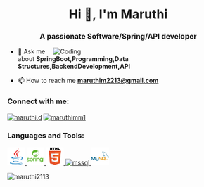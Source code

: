 
<h1 align="center">Hi 👋, I'm Maruthi</h1>
<h3 align="center">A passionate Software/Spring/API developer</h3>

<img align="right" alt="Coding" width="400" src="https://www.oaevensen.com/static/14311ff66c50e97cdc4628f59828db3d/3fa08/office_worker.png">

<!-- 🌱 I’m currently learning **dotnet**
-->
- 💬 Ask me about **SpringBoot,Programming,Data Structures,BackendDevelopment,API**

- 📫 How to reach me **maruthim2213@gmail.com**

<h3 align="left">Connect with me:</h3>
<p align="left">
<a href="https://linkedin.com/in/maruthi.d" target="blank"><img align="center" src="https://raw.githubusercontent.com/rahuldkjain/github-profile-readme-generator/master/src/images/icons/Social/linked-in-alt.svg" alt="maruthi.d" height="30" width="40" /></a>
<a href="https://www.leetcode.com/maruthimm1" target="blank"><img align="center" src="https://raw.githubusercontent.com/rahuldkjain/github-profile-readme-generator/master/src/images/icons/Social/leet-code.svg" alt="maruthimm1" height="30" width="40" /></a>
</p>

<h3 align="left">Languages and Tools:</h3>
<p align="left"> <a href="https://www.w3schools.com/cs/" target="_blank" rel="noreferrer"> <img src="https://raw.githubusercontent.com/devicons/devicon/master/icons/java/java-original.svg" alt="java" width="40" height="40"/> </a> <a href="https://dotnet.microsoft.com/" target="_blank" rel="noreferrer"> <img src="https://github.com/devicons/devicon/blob/master/icons/spring/spring-original-wordmark.svg" alt="spring" width="40" height="40"/> </a> <a href="https://www.w3.org/html/" target="_blank" rel="noreferrer"> <img src="https://raw.githubusercontent.com/devicons/devicon/master/icons/html5/html5-original-wordmark.svg" alt="html5" width="40" height="40"/> </a>  <a href="https://www.microsoft.com/en-us/sql-server" target="_blank" rel="noreferrer"> <img src="https://www.svgrepo.com/show/303229/microsoft-sql-server-logo.svg" alt="mssql" width="40" height="40"/> </a> <a href="https://www.mysql.com/" target="_blank" rel="noreferrer"> <img src="https://raw.githubusercontent.com/devicons/devicon/master/icons/mysql/mysql-original-wordmark.svg" alt="mysql" width="40" height="40"/> </a> </p>

<p><img align="center" src="https://github-readme-stats.vercel.app/api/top-langs?username=maruthi2113&show_icons=true&locale=en&layout=compact" alt="maruthi2113" /></p>

